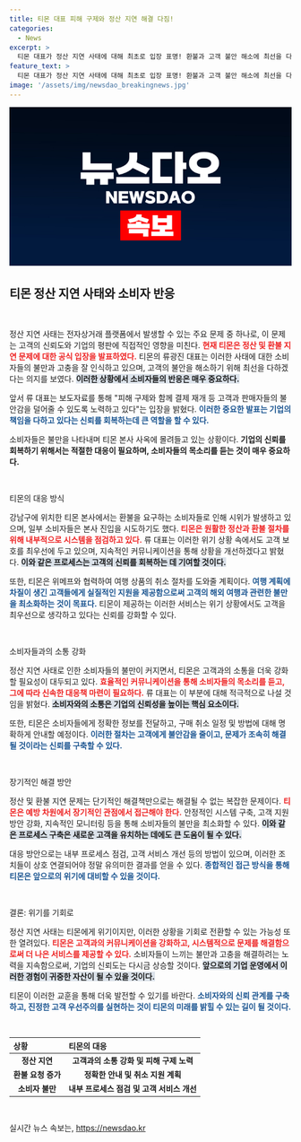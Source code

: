```yaml
---
title: 티몬 대표 피해 구제와 정산 지연 해결 다짐!
categories:
  - News
excerpt: >
  티몬 대표가 정산 지연 사태에 대해 최초로 입장 표명! 환불과 고객 불안 해소에 최선을 다하겠다는 약속. 소비자들, 본사 사옥을 점거하며 불만 폭발! 이 위기, 과연 어떻게 해결될까?
feature_text: >
  티몬 대표가 정산 지연 사태에 대해 최초로 입장 표명! 환불과 고객 불안 해소에 최선을 다하겠다는 약속. 소비자들, 본사 사옥을 점거하며 불만 폭발! 이 위기, 과연 어떻게 해결될까?
image: '/assets/img/newsdao_breakingnews.jpg'
---
```


<p><img src="/assets/img/newsdao_breakingnews.jpg" alt="koreaapp 속보" /></p>

<h2 data-ke-size="size26">티몬 정산 지연 사태와 소비자 반응</h2>

<p data-ke-size="size16">&nbsp;</p>

<p>정산 지연 사태는 전자상거래 플랫폼에서 발생할 수 있는 주요 문제 중 하나로, 이 문제는 고객의 신뢰도와 기업의 평판에 직접적인 영향을 미친다. <b><span style="color: #ee2323;">현재 티몬은 정산 및 환불 지연 문제에 대한 공식 입장을 발표하였다.</span></b> 티몬의 류광진 대표는 이러한 사태에 대한 소비자들의 불만과 고충을 잘 인식하고 있으며, 고객의 불안을 해소하기 위해 최선을 다하겠다는 의지를 보였다. <b><span style="background-color: #21538527;">이러한 상황에서 소비자들의 반응은 매우 중요하다.</span></b></p>

<p>앞서 류 대표는 보도자료를 통해 "피해 구제와 함께 결제 재개 등 고객과 판매자들의 불안감을 덜어줄 수 있도록 노력하고 있다"는 입장을 밝혔다. <b><span style="color: #1a5490;">이러한 중요한 발표는 기업의 책임을 다하고 있다는 신뢰를 회복하는데 큰 역할을 할 수 있다.</span></b></p>

<p>소비자들은 불만을 나타내며 티몬 본사 사옥에 몰려들고 있는 상황이다. <b>기업의 신뢰를 회복하기 위해서는 적절한 대응이 필요하며, 소비자들의 목소리를 듣는 것이 매우 중요하다.</b></p>

<p data-ke-size="size16">&nbsp;</p>

<p>티몬의 대응 방식</p>

<p>강남구에 위치한 티몬 본사에서는 환불을 요구하는 소비자들로 인해 시위가 발생하고 있으며, 일부 소비자들은 본사 진입을 시도하기도 했다. <b><span style="color: #ee2323;">티몬은 원활한 정산과 환불 절차를 위해 내부적으로 시스템을 점검하고 있다.</span></b> 류 대표는 이러한 위기 상황 속에서도 고객 보호를 최우선에 두고 있으며, 지속적인 커뮤니케이션을 통해 상황을 개선하겠다고 밝혔다. <b><span style="background-color: #21538527;">이와 같은 프로세스는 고객의 신뢰를 회복하는 데 기여할 것이다.</span></b></p>

<p>또한, 티몬은 위메프와 협력하여 여행 상품의 취소 절차를 도와줄 계획이다. <b><span style="color: #1a5490;">여행 계획에 차질이 생긴 고객들에게 실질적인 지원을 제공함으로써 고객의 해외 여행과 관련한 불만을 최소화하는 것이 목표다.</span></b> 티몬이 제공하는 이러한 서비스는 위기 상황에서도 고객을 최우선으로 생각하고 있다는 신뢰를 강화할 수 있다.</p>

<p data-ke-size="size16">&nbsp;</p>

<p>소비자들과의 소통 강화</p>

<p>정산 지연 사태로 인한 소비자들의 불만이 커지면서, 티몬은 고객과의 소통을 더욱 강화할 필요성이 대두되고 있다. <b><span style="color: #ee2323;">효율적인 커뮤니케이션을 통해 소비자들의 목소리를 듣고, 그에 따라 신속한 대응책 마련이 필요하다.</span></b> 류 대표는 이 부분에 대해 적극적으로 나설 것임을 밝혔다. <b><span style="background-color: #21538527;">소비자와의 소통은 기업의 신뢰성을 높이는 핵심 요소이다.</span></b></p>

<p>또한, 티몬은 소비자들에게 정확한 정보를 전달하고, 구매 취소 일정 및 방법에 대해 명확하게 안내할 예정이다. <b><span style="color: #1a5490;">이러한 절차는 고객에게 불안감을 줄이고, 문제가 조속히 해결될 것이라는 신뢰를 구축할 수 있다.</span></b></p>

<p data-ke-size="size16">&nbsp;</p>

<p>장기적인 해결 방안</p>

<p>정산 및 환불 지연 문제는 단기적인 해결책만으로는 해결될 수 없는 복잡한 문제이다. <b><span style="color: #ee2323;">티몬은 예방 차원에서 장기적인 관점에서 접근해야 한다.</span></b> 안정적인 시스템 구축, 고객 지원 방안 강화, 지속적인 모니터링 등을 통해 소비자들의 불만을 최소화할 수 있다. <b><span style="background-color: #21538527;">이와 같은 프로세스 구축은 새로운 고객을 유치하는 데에도 큰 도움이 될 수 있다.</span></b></p>

<p>대응 방안으로는 내부 프로세스 점검, 고객 서비스 개선 등의 방법이 있으며, 이러한 조치들이 상호 연결되어야 정말 유의미한 결과를 얻을 수 있다. <b><span style="color: #1a5490;">종합적인 접근 방식을 통해 티몬은 앞으로의 위기에 대비할 수 있을 것이다.</span></b></p>

<p data-ke-size="size16">&nbsp;</p>

<p>결론: 위기를 기회로</p>

<p>정산 지연 사태는 티몬에게 위기이지만, 이러한 상황을 기회로 전환할 수 있는 가능성 또한 열려있다. <b><span style="color: #ee2323;">티몬은 고객과의 커뮤니케이션을 강화하고, 시스템적으로 문제를 해결함으로써 더 나은 서비스를 제공할 수 있다.</span></b> 소비자들이 느끼는 불만과 고충을 해결하려는 노력을 지속함으로써, 기업의 신뢰도는 다시금 상승할 것이다. <b><span style="background-color: #21538527;">앞으로의 기업 운영에서 이러한 경험이 귀중한 자산이 될 수 있을 것이다.</span></b></p>

<p>티몬이 이러한 교훈을 통해 더욱 발전할 수 있기를 바란다. <b><span style="color: #1a5490;">소비자와의 신뢰 관계를 구축하고, 진정한 고객 우선주의를 실현하는 것이 티몬의 미래를 밝힐 수 있는 길이 될 것이다.</span></b></p>

<p data-ke-size="size16">&nbsp;</p>

<table style="width: 100%; text-align: left;">
    <thead>
        <tr>
            <th><b>상황</b></th>
            <th><b>티몬의 대응</b></th>
        </tr>
    </thead>
    <tbody>
        <tr>
            <td style="text-align: center; height: 17px;"><b>정산 지연</b></td>
            <td style="text-align: center; height: 17px;"><b>고객과의 소통 강화 및 피해 구제 노력</b></td>
        </tr>
        <tr>
            <td style="text-align: center; height: 17px;"><b>환불 요청 증가</b></td>
            <td style="text-align: center; height: 17px;"><b>정확한 안내 및 취소 지원 계획</b></td>
        </tr>
        <tr>
            <td style="text-align: center; height: 17px;"><b>소비자 불만</b></td>
            <td style="text-align: center; height: 17px;"><b>내부 프로세스 점검 및 고객 서비스 개선</b></td>
        </tr>
    </tbody>
</table>

<p data-ke-size="size16">&nbsp;</p>
실시간 뉴스 속보는, <a href="https://newsdao.kr" rel="dofollow">https://newsdao.kr</a>


